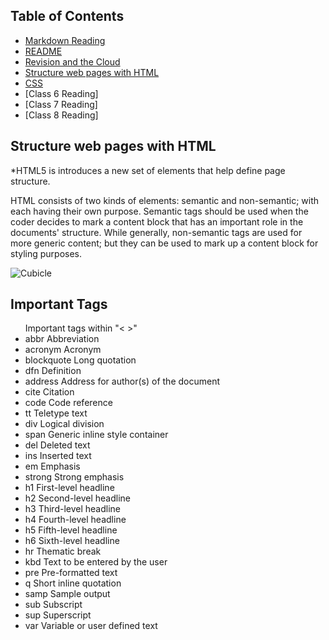 ## Table of Contents

- [Markdown Reading](markdown.md)
- [README](README.md)
- [Revision and the Cloud](revisions-and-the-cloud.md)
- [Structure web pages with HTML](structurehtml.md)
- [CSS](css.md)
- [Class 6 Reading]
- [Class 7 Reading]
- [Class 8 Reading]

##  Structure web pages with HTML
*HTML5 is introduces a new set of elements that help define page structure.

HTML consists of two kinds of elements: semantic and non-semantic; with each having their own purpose. Semantic tags should be used when the coder decides to mark a content block that has an important role in the documents' structure. While generally, non-semantic tags are used for more generic content; but they can be used to mark up a content block for styling purposes.

![Cubicle](https://external-content.duckduckgo.com/iu/?u=https%3A%2F%2Fmedia.istockphoto.com%2Fphotos%2Fstressed-businessman-in-office-cubicle-picture-id182430094%3Fk%3D6%26m%3D182430094%26s%3D612x612%26w%3D0%26h%3DtrIu1wfRTcc29bktecGIOF_WIu2v7VV7vfQxmWiZxp0%3D&f=1&nofb=1)

## Important Tags

<ul> Important tags within "< >"

<li>abbr 	Abbreviation</li>
<li>acronym 	Acronym</li>
<li>blockquote 	Long quotation</li>
<li>dfn 	Definition</li>
<li>address 	Address for author(s) of the document</li>
<li>cite 	Citation</li>
<li>code 	Code reference</li>
<li>tt 	Teletype text</li>
<li>div 	Logical division</li>
<li>span 	Generic inline style container</li>
<li>del 	Deleted text</li>
<li>ins 	Inserted text</li>
<li>em 	Emphasis</li>
<li>strong 	Strong emphasis</li>
<li>h1 	First-level headline</li>
<li>h2 	Second-level headline</li>
<li>h3 	Third-level headline</li>
<li>h4 	Fourth-level headline</li>
<li>h5 	Fifth-level headline</li>
<li>h6 	Sixth-level headline</li>
<li>hr 	Thematic break</li>
<li>kbd 	Text to be entered by the user</li>
<li>pre 	Pre-formatted text</li>
<li>q 	Short inline quotation</li>
<li>samp 	Sample output</li>
<li>sub 	Subscript</li>
<li>sup 	Superscript</li>
<li>var 	Variable or user defined text</li></ul>

